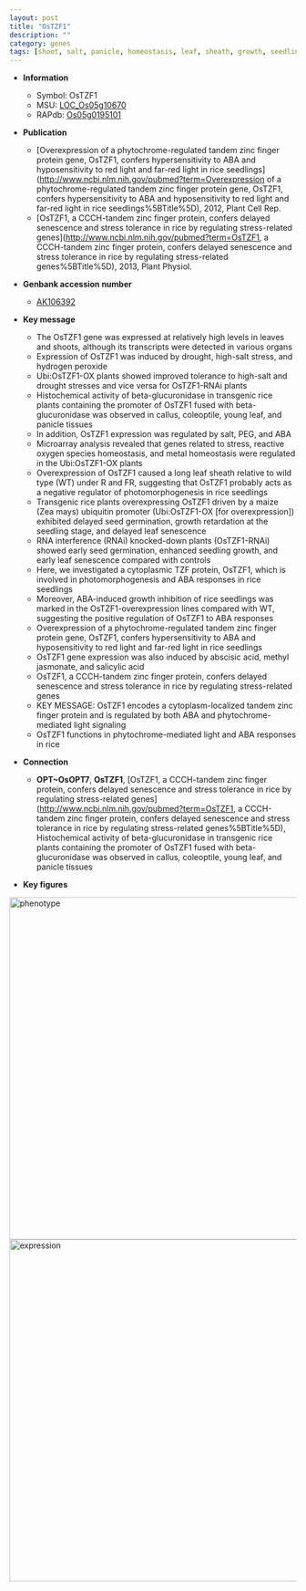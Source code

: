 ```yaml
---
layout: post
title: "OsTZF1"
description: ""
category: genes
tags: [shoot, salt, panicle, homeostasis, leaf, sheath, growth, seedling, salicylic acid, drought, senescence, seed, salt stress,  ABA , seed germination, jasmonate]
---
```


* **Information**  
    + Symbol: OsTZF1  
    + MSU: [LOC_Os05g10670](http://rice.plantbiology.msu.edu/cgi-bin/ORF_infopage.cgi?orf=LOC_Os05g10670)  
    + RAPdb: [Os05g0195101](http://rapdb.dna.affrc.go.jp/viewer/gbrowse_details/irgsp1?name=Os05g0195101)  

* **Publication**  
    + [Overexpression of a phytochrome-regulated tandem zinc finger protein gene, OsTZF1, confers hypersensitivity to ABA and hyposensitivity to red light and far-red light in rice seedlings](http://www.ncbi.nlm.nih.gov/pubmed?term=Overexpression of a phytochrome-regulated tandem zinc finger protein gene, OsTZF1, confers hypersensitivity to ABA and hyposensitivity to red light and far-red light in rice seedlings%5BTitle%5D), 2012, Plant Cell Rep.
    + [OsTZF1, a CCCH-tandem zinc finger protein, confers delayed senescence and stress tolerance in rice by regulating stress-related genes](http://www.ncbi.nlm.nih.gov/pubmed?term=OsTZF1, a CCCH-tandem zinc finger protein, confers delayed senescence and stress tolerance in rice by regulating stress-related genes%5BTitle%5D), 2013, Plant Physiol.

* **Genbank accession number**  
    + [AK106392](http://www.ncbi.nlm.nih.gov/nuccore/AK106392)

* **Key message**  
    + The OsTZF1 gene was expressed at relatively high levels in leaves and shoots, although its transcripts were detected in various organs
    + Expression of OsTZF1 was induced by drought, high-salt stress, and hydrogen peroxide
    + Ubi:OsTZF1-OX plants showed improved tolerance to high-salt and drought stresses and vice versa for OsTZF1-RNAi plants
    + Histochemical activity of beta-glucuronidase in transgenic rice plants containing the promoter of OsTZF1 fused with beta-glucuronidase was observed in callus, coleoptile, young leaf, and panicle tissues
    + In addition, OsTZF1 expression was regulated by salt, PEG, and ABA
    + Microarray analysis revealed that genes related to stress, reactive oxygen species homeostasis, and metal homeostasis were regulated in the Ubi:OsTZF1-OX plants
    + Overexpression of OsTZF1 caused a long leaf sheath relative to wild type (WT) under R and FR, suggesting that OsTZF1 probably acts as a negative regulator of photomorphogenesis in rice seedlings
    + Transgenic rice plants overexpressing OsTZF1 driven by a maize (Zea mays) ubiquitin promoter (Ubi:OsTZF1-OX [for overexpression]) exhibited delayed seed germination, growth retardation at the seedling stage, and delayed leaf senescence
    + RNA interference (RNAi) knocked-down plants (OsTZF1-RNAi) showed early seed germination, enhanced seedling growth, and early leaf senescence compared with controls
    + Here, we investigated a cytoplasmic TZF protein, OsTZF1, which is involved in photomorphogenesis and ABA responses in rice seedlings
    + Moreover, ABA-induced growth inhibition of rice seedlings was marked in the OsTZF1-overexpression lines compared with WT, suggesting the positive regulation of OsTZF1 to ABA responses
    + Overexpression of a phytochrome-regulated tandem zinc finger protein gene, OsTZF1, confers hypersensitivity to ABA and hyposensitivity to red light and far-red light in rice seedlings
    + OsTZF1 gene expression was also induced by abscisic acid, methyl jasmonate, and salicylic acid
    + OsTZF1, a CCCH-tandem zinc finger protein, confers delayed senescence and stress tolerance in rice by regulating stress-related genes
    + KEY MESSAGE: OsTZF1 encodes a cytoplasm-localized tandem zinc finger protein and is regulated by both ABA and phytochrome-mediated light signaling
    + OsTZF1 functions in phytochrome-mediated light and ABA responses in rice

* **Connection**  
    + __OPT~OsOPT7__, __OsTZF1__, [OsTZF1, a CCCH-tandem zinc finger protein, confers delayed senescence and stress tolerance in rice by regulating stress-related genes](http://www.ncbi.nlm.nih.gov/pubmed?term=OsTZF1, a CCCH-tandem zinc finger protein, confers delayed senescence and stress tolerance in rice by regulating stress-related genes%5BTitle%5D), Histochemical activity of beta-glucuronidase in transgenic rice plants containing the promoter of OsTZF1 fused with beta-glucuronidase was observed in callus, coleoptile, young leaf, and panicle tissues

* **Key figures**  
<img src="https://funricegenes.github.io/images/OsTZF1.pheno.png" alt="phenotype"  style="width: 600px;"/>

<img src="https://funricegenes.github.io/images/OsTZF1.exp.png" alt="expression"  style="width: 600px;"/>


